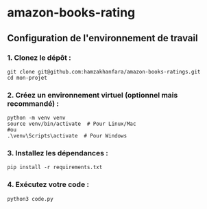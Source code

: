 # amazon-books-rating

## Configuration de l'environnement de travail

### 1. Clonez le dépôt :

   ```
   git clone git@github.com:hamzakhanfara/amazon-books-ratings.git
   cd mon-projet
   ```
### 2. Créez un environnement virtuel (optionnel mais recommandé) :
   ```
   python -m venv venv
   source venv/bin/activate  # Pour Linux/Mac
   #ou
   .\venv\Scripts\activate  # Pour Windows
  ```
### 3. Installez les dépendances :
```
pip install -r requirements.txt
```
### 4. Exécutez votre code :
```
python3 code.py
```
